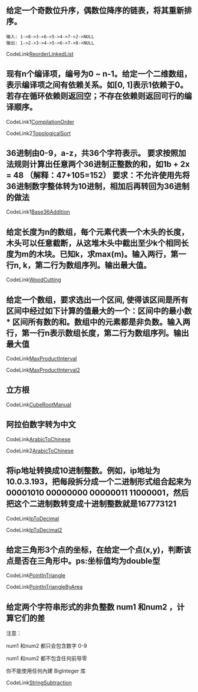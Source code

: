 ## 给定一个奇数位升序，偶数位降序的链表，将其重新排序。

```text
输入: 1->8->3->6->5->4->7->2->NULL
输出: 1->2->3->4->5->6->7->8->NULL
```

CodeLink[ReorderLinkedList](src/main/java/org/wqz/Code/ReorderLinkedList.java)


## 现有n个编译项，编号为0 ~ n-1。给定一个二维数组，表示编译项之间有依赖关系。如[0, 1]表示1依赖于0。若存在循环依赖则返回空；不存在依赖则返回可行的编译顺序。

CodeLink1[CompilationOrder](src/main/java/org/wqz/Code/CompilationOrder.java)

CodeLink2[TopologicalSort](src/main/java/org/wqz/Code/TopologicalSort.java)


## 36进制由0-9，a-z，共36个字符表示。 要求按照加法规则计算出任意两个36进制正整数的和，如1b + 2x = 48  （解释：47+105=152） 要求：不允许使用先将36进制数字整体转为10进制，相加后再转回为36进制的做法

CodeLink1[Base36Addition](src/main/java/org/wqz/Code/Base36Addition.java)


## 给定长度为n的数组，每个元素代表一个木头的长度，木头可以任意截断，从这堆木头中截出至少k个相同长度为m的木块。已知k，求max(m)。输入两行，第一行n, k，第二行为数组序列。输出最大值。

CodeLink[WoodCutting](src/main/java/org/wqz/Code/WoodCutting.java)


## 给定一个数组，要求选出一个区间, 使得该区间是所有区间中经过如下计算的值最大的一个：区间中的最小数 * 区间所有数的和。数组中的元素都是非负数。输入两行，第一行n表示数组长度，第二行为数组序列。输出最大值

CodeLink[MaxProductInterval](src/main/java/org/wqz/Code/MaxProductInterval.java)

CodeLink[MaxProductInterval2](src/main/java/org/wqz/Code/MaxProductInterval2.java)

## 立方根

CodeLink[CubeRootManual](src/main/java/org/wqz/Code/CubeRootManual.java)


## 阿拉伯数字转为中文

CodeLink[ArabicToChinese](src/main/java/org/wqz/Code/ArabicToChinese.java)


CodeLink2[ArabicToChinese](src/main/java/org/wqz/Code/ArabicToChinese2.java)

## 将ip地址转换成10进制整数。例如，ip地址为10.0.3.193，把每段拆分成一个二进制形式组合起来为00001010 00000000 00000011 11000001，然后把这个二进制数转变成十进制整数就是167773121

CodeLink[IpToDecimal](src/main/java/org/wqz/Code/IpToDecimal.java)

CodeLink[IpToDecimal2](src/main/java/org/wqz/Code/IpToDecimal2.java)

## 给定三角形3个点的坐标，在给定一个点(x,y)，判断该点是否在三角形中。ps:坐标值均为double型

CodeLink[PointInTriangle](src/main/java/org/wqz/Code/PointInTriangle.java)

CodeLink[PointInTriangleByArea](src/main/java/org/wqz/Code/PointInTriangleByArea.java)

## 给定两个字符串形式的非负整数 num1 和num2 ，计算它们的差 

注意：

num1 和num2 都只会包含数字 0-9

num1 和num2 都不包含任何前导零

你不能使用任何內建 BigInteger 库


CodeLink[StringSubtraction](src/main/java/org/wqz/Code/StringSubtraction.java)